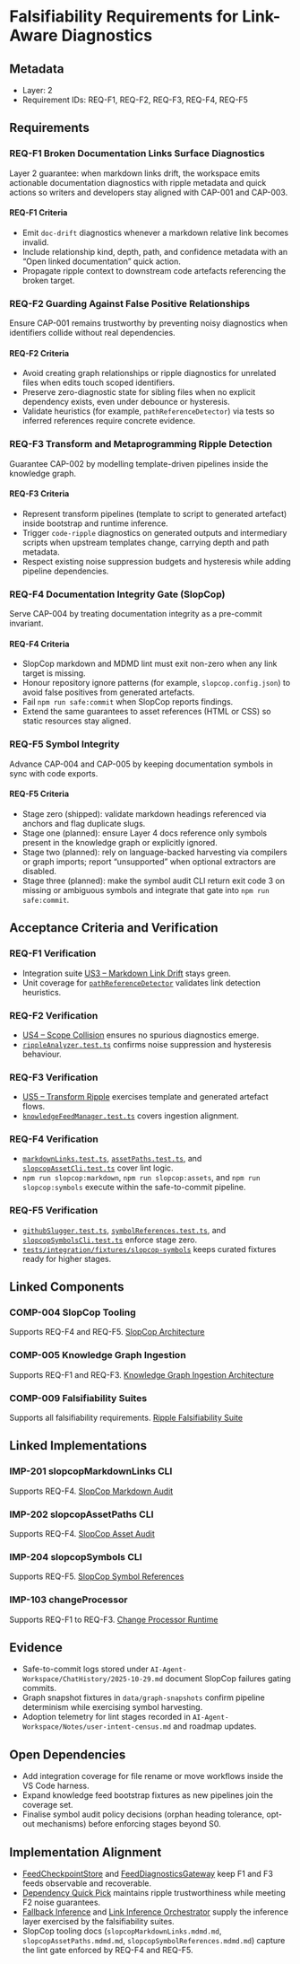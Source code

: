 # Falsifiability Requirements for Link-Aware Diagnostics

## Metadata
- Layer: 2
- Requirement IDs: REQ-F1, REQ-F2, REQ-F3, REQ-F4, REQ-F5

## Requirements

### REQ-F1 Broken Documentation Links Surface Diagnostics
Layer 2 guarantee: when markdown links drift, the workspace emits actionable documentation diagnostics with ripple metadata and quick actions so writers and developers stay aligned with CAP-001 and CAP-003.

#### REQ-F1 Criteria
- Emit `doc-drift` diagnostics whenever a markdown relative link becomes invalid.
- Include relationship kind, depth, path, and confidence metadata with an “Open linked documentation” quick action.
- Propagate ripple context to downstream code artefacts referencing the broken target.

### REQ-F2 Guarding Against False Positive Relationships
Ensure CAP-001 remains trustworthy by preventing noisy diagnostics when identifiers collide without real dependencies.

#### REQ-F2 Criteria
- Avoid creating graph relationships or ripple diagnostics for unrelated files when edits touch scoped identifiers.
- Preserve zero-diagnostic state for sibling files when no explicit dependency exists, even under debounce or hysteresis.
- Validate heuristics (for example, `pathReferenceDetector`) via tests so inferred references require concrete evidence.

### REQ-F3 Transform and Metaprogramming Ripple Detection
Guarantee CAP-002 by modelling template-driven pipelines inside the knowledge graph.

#### REQ-F3 Criteria
- Represent transform pipelines (template to script to generated artefact) inside bootstrap and runtime inference.
- Trigger `code-ripple` diagnostics on generated outputs and intermediary scripts when upstream templates change, carrying depth and path metadata.
- Respect existing noise suppression budgets and hysteresis while adding pipeline dependencies.

### REQ-F4 Documentation Integrity Gate (SlopCop)
Serve CAP-004 by treating documentation integrity as a pre-commit invariant.

#### REQ-F4 Criteria
- SlopCop markdown and MDMD lint must exit non-zero when any link target is missing.
- Honour repository ignore patterns (for example, `slopcop.config.json`) to avoid false positives from generated artefacts.
- Fail `npm run safe:commit` when SlopCop reports findings.
- Extend the same guarantees to asset references (HTML or CSS) so static resources stay aligned.

### REQ-F5 Symbol Integrity
Advance CAP-004 and CAP-005 by keeping documentation symbols in sync with code exports.

#### REQ-F5 Criteria
- Stage zero (shipped): validate markdown headings referenced via anchors and flag duplicate slugs.
- Stage one (planned): ensure Layer 4 docs reference only symbols present in the knowledge graph or explicitly ignored.
- Stage two (planned): rely on language-backed harvesting via compilers or graph imports; report “unsupported” when optional extractors are disabled.
- Stage three (planned): make the symbol audit CLI return exit code 3 on missing or ambiguous symbols and integrate that gate into `npm run safe:commit`.

## Acceptance Criteria and Verification

### REQ-F1 Verification
- Integration suite [US3 – Markdown Link Drift](../../tests/integration/us3/markdownLinkDrift.test.ts) stays green.
- Unit coverage for [`pathReferenceDetector`](../../packages/server/src/features/watchers/pathReferenceDetector.ts) validates link detection heuristics.

### REQ-F2 Verification
- [US4 – Scope Collision](../../tests/integration/us4/scopeCollision.test.ts) ensures no spurious diagnostics emerge.
- [`rippleAnalyzer.test.ts`](../../packages/server/src/features/knowledge/rippleAnalyzer.test.ts) confirms noise suppression and hysteresis behaviour.

### REQ-F3 Verification
- [US5 – Transform Ripple](../../tests/integration/us5/transformRipple.test.ts) exercises template and generated artefact flows.
- [`knowledgeFeedManager.test.ts`](../../packages/server/src/features/knowledge/knowledgeFeedManager.test.ts) covers ingestion alignment.

### REQ-F4 Verification
- [`markdownLinks.test.ts`](../../packages/shared/src/tooling/markdownLinks.test.ts), [`assetPaths.test.ts`](../../packages/shared/src/tooling/assetPaths.test.ts), and [`slopcopAssetCli.test.ts`](../../packages/shared/src/tooling/slopcopAssetCli.test.ts) cover lint logic.
- `npm run slopcop:markdown`, `npm run slopcop:assets`, and `npm run slopcop:symbols` execute within the safe-to-commit pipeline.

### REQ-F5 Verification
- [`githubSlugger.test.ts`](../../packages/shared/src/tooling/githubSlugger.test.ts), [`symbolReferences.test.ts`](../../packages/shared/src/tooling/symbolReferences.test.ts), and [`slopcopSymbolsCli.test.ts`](../../packages/shared/src/tooling/slopcopSymbolsCli.test.ts) enforce stage zero.
- [`tests/integration/fixtures/slopcop-symbols`](/tests/integration/fixtures/slopcop-symbols) keeps curated fixtures ready for higher stages.

## Linked Components

### COMP-004 SlopCop Tooling
Supports REQ-F4 and REQ-F5. [SlopCop Architecture](../layer-3/slopcop.mdmd.md)

### COMP-005 Knowledge Graph Ingestion
Supports REQ-F1 and REQ-F3. [Knowledge Graph Ingestion Architecture](../layer-3/knowledge-graph-ingestion.mdmd.md)

### COMP-009 Falsifiability Suites
Supports all falsifiability requirements. [Ripple Falsifiability Suite](../layer-3/falsifiability/ripple-falsifiability-suite.mdmd.md)

## Linked Implementations

### IMP-201 slopcopMarkdownLinks CLI
Supports REQ-F4. [SlopCop Markdown Audit](../layer-4/tooling/slopcopMarkdownLinks.mdmd.md)

### IMP-202 slopcopAssetPaths CLI
Supports REQ-F4. [SlopCop Asset Audit](../layer-4/tooling/slopcopAssetPaths.mdmd.md)

### IMP-204 slopcopSymbols CLI
Supports REQ-F5. [SlopCop Symbol References](../layer-4/tooling/slopcopSymbolReferences.mdmd.md)

### IMP-103 changeProcessor
Supports REQ-F1 to REQ-F3. [Change Processor Runtime](../layer-4/language-server-runtime/changeProcessor.mdmd.md)

## Evidence
- Safe-to-commit logs stored under `AI-Agent-Workspace/ChatHistory/2025-10-29.md` document SlopCop failures gating commits.
- Graph snapshot fixtures in `data/graph-snapshots` confirm pipeline determinism while exercising symbol harvesting.
- Adoption telemetry for lint stages recorded in `AI-Agent-Workspace/Notes/user-intent-census.md` and roadmap updates.

## Open Dependencies
- Add integration coverage for file rename or move workflows inside the VS Code harness.
- Expand knowledge feed bootstrap fixtures as new pipelines join the coverage set.
- Finalise symbol audit policy decisions (orphan heading tolerance, opt-out mechanisms) before enforcing stages beyond S0.

## Implementation Alignment
- [FeedCheckpointStore](../layer-4/knowledge-graph-ingestion/feedCheckpointStore.mdmd.md) and [FeedDiagnosticsGateway](../layer-4/knowledge-graph-ingestion/feedDiagnosticsGateway.mdmd.md) keep F1 and F3 feeds observable and recoverable.
- [Dependency Quick Pick](../layer-4/extension-diagnostics/dependencyQuickPick.mdmd.md) maintains ripple trustworthiness while meeting F2 noise guarantees.
- [Fallback Inference](../layer-4/shared/fallbackInference.mdmd.md) and [Link Inference Orchestrator](../layer-4/language-server-runtime/linkInferenceOrchestrator.mdmd.md) supply the inference layer exercised by the falsifiability suites.
- SlopCop tooling docs (`slopcopMarkdownLinks.mdmd.md`, `slopcopAssetPaths.mdmd.md`, `slopcopSymbolReferences.mdmd.md`) capture the lint gate enforced by REQ-F4 and REQ-F5.
